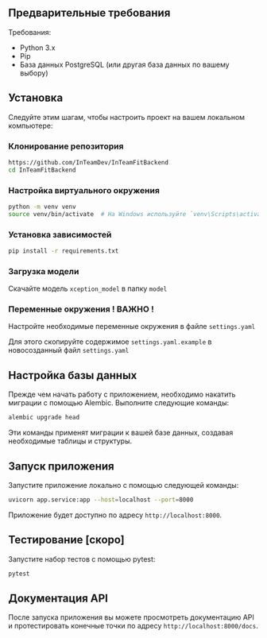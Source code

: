## Предварительные требования

Требования:
- Python 3.x
- Pip
- База данных PostgreSQL (или другая база данных по вашему выбору)

## Установка

Следуйте этим шагам, чтобы настроить проект на вашем локальном компьютере:

### Клонирование репозитория

```bash
https://github.com/InTeamDev/InTeamFitBackend
cd InTeamFitBackend
```

### Настройка виртуального окружения

```bash
python -m venv venv
source venv/bin/activate  # На Windows используйте `venv\Scripts\activate`
```

### Установка зависимостей

```bash
pip install -r requirements.txt
```

### Загрузка модели

Скачайте модель `xception_model` в папку `model`

### Переменные окружения ! ВАЖНО ! 

Настройте необходимые переменные окружения в файле `settings.yaml`

Для этого скопируйте содержимое `settings.yaml.example` в новосозданный файл `settings.yaml`

## Настройка базы данных

Прежде чем начать работу с приложением, необходимо накатить миграции с помощью Alembic. Выполните следующие команды:

```bash
alembic upgrade head
```

Эти команды применят миграции к вашей базе данных, создавая необходимые таблицы и структуры.

## Запуск приложения

Запустите приложение локально с помощью следующей команды:

```bash
uvicorn app.service:app --host=localhost --port=8000
```

Приложение будет доступно по адресу `http://localhost:8000`.

## Тестирование [скоро]

Запустите набор тестов с помощью pytest:

```bash
pytest
```

## Документация API

После запуска приложения вы можете просмотреть документацию API и протестировать конечные точки по адресу `http://localhost:8000/docs`.
